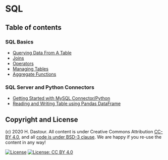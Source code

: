 # SQL

## Table of contents

### SQL Basics
* [Querying Data From A Table](SQL_Basics_Querying_Data_From_A_Table.ipynb)
* [Joins](SQL_Basics_Joins.ipynb)
* [Operators](SQL_Basics_Operators.ipynb)
* [Managing Tables](SQL_Basics_Managing_Tables.ipynb)
* [Aggregate Functions](SQL_Basics_Aggregate_Functions.ipynb)

### SQL Server and Python Connectors
* [Getting Started with MySQL Connector/Python](etting_Started_with_MySQL_Connector_Python.ipynb)
* [Reading and Writing Table using Pandas DataFrame](Reading_and_Writing_Table_using_Pandas_DataFrame.ipynb)

## Copyright and License

(c) 2020 H. Dastour. All content is under Creative Commons Attribution [CC-BY 4.0](https://creativecommons.org/licenses/by/4.0/legalcode.txt), and all [code is under BSD-3 clause](https://github.com/engineersCode/EngComp/blob/master/LICENSE). We are happy if you re-use the content in any way!

[![License](https://img.shields.io/badge/License-BSD%203--Clause-blue.svg)](https://opensource.org/licenses/BSD-3-Clause) [![License: CC BY 4.0](https://img.shields.io/badge/License-CC%20BY%204.0-lightgrey.svg)](https://creativecommons.org/licenses/by/4.0/)